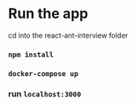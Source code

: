 # Run the app

cd into the react-ant-interview folder
### `npm install`


### `docker-compose up`


### run `localhost:3000`

